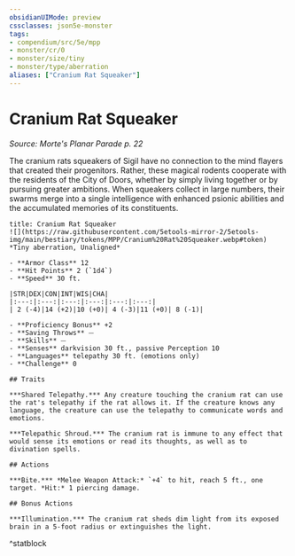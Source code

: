```yaml
---
obsidianUIMode: preview
cssclasses: json5e-monster
tags:
- compendium/src/5e/mpp
- monster/cr/0
- monster/size/tiny
- monster/type/aberration
aliases: ["Cranium Rat Squeaker"]
---
```

# Cranium Rat Squeaker
*Source: Morte's Planar Parade p. 22*  

The cranium rats squeakers of Sigil have no connection to the mind flayers that created their progenitors. Rather, these magical rodents cooperate with the residents of the City of Doors, whether by simply living together or by pursuing greater ambitions. When squeakers collect in large numbers, their swarms merge into a single intelligence with enhanced psionic abilities and the accumulated memories of its constituents.

```ad-statblock
title: Cranium Rat Squeaker
![](https://raw.githubusercontent.com/5etools-mirror-2/5etools-img/main/bestiary/tokens/MPP/Cranium%20Rat%20Squeaker.webp#token)
*Tiny aberration, Unaligned*

- **Armor Class** 12
- **Hit Points** 2 (`1d4`)
- **Speed** 30 ft.

|STR|DEX|CON|INT|WIS|CHA|
|:---:|:---:|:---:|:---:|:---:|:---:|
| 2 (-4)|14 (+2)|10 (+0)| 4 (-3)|11 (+0)| 8 (-1)|

- **Proficiency Bonus** +2
- **Saving Throws** ⏤
- **Skills** ⏤
- **Senses** darkvision 30 ft., passive Perception 10
- **Languages** telepathy 30 ft. (emotions only)
- **Challenge** 0

## Traits

***Shared Telepathy.*** Any creature touching the cranium rat can use the rat's telepathy if the rat allows it. If the creature knows any language, the creature can use the telepathy to communicate words and emotions.

***Telepathic Shroud.*** The cranium rat is immune to any effect that would sense its emotions or read its thoughts, as well as to divination spells.

## Actions

***Bite.*** *Melee Weapon Attack:* `+4` to hit, reach 5 ft., one target. *Hit:* 1 piercing damage.

## Bonus Actions

***Illumination.*** The cranium rat sheds dim light from its exposed brain in a 5-foot radius or extinguishes the light.
```
^statblock